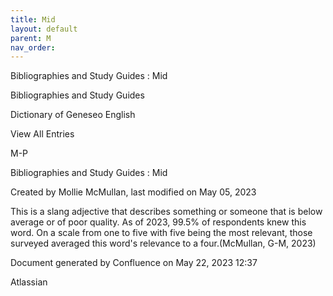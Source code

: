 ```yaml
---
title: Mid
layout: default
parent: M
nav_order:
---
```


Bibliographies and Study Guides : Mid

Bibliographies and Study Guides

Dictionary of Geneseo English

View All Entries

M-P

Bibliographies and Study Guides : Mid

Created by  Mollie McMullan, last modified on May 05, 2023

This is a slang adjective that describes something or someone that is below average or of poor quality. As of 2023, 99.5% of respondents knew this word. On a scale from one to five with five being the most relevant, those surveyed averaged this word's relevance to a four.(McMullan, G-M, 2023)

Document generated by Confluence on May 22, 2023 12:37

Atlassian
